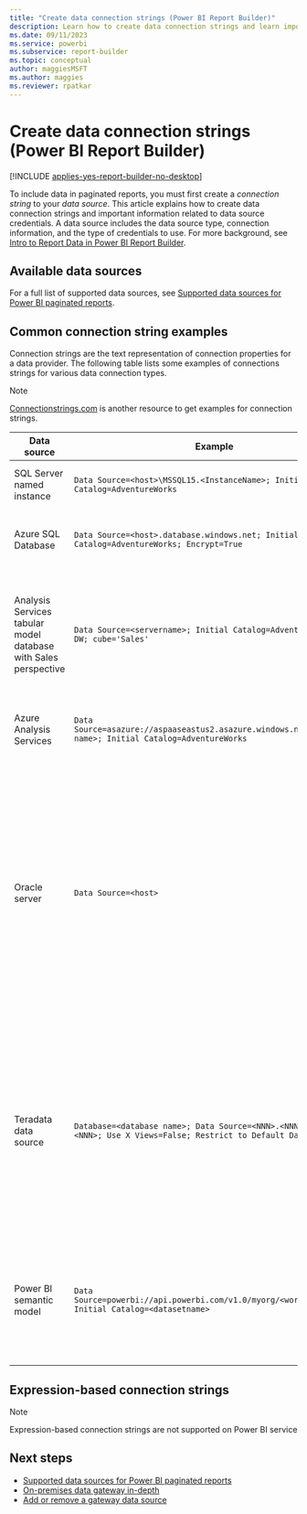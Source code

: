 ```yaml
---
title: "Create data connection strings (Power BI Report Builder)"
description: Learn how to create data connection strings and learn important information related to data source credentials.
ms.date: 09/11/2023
ms.service: powerbi
ms.subservice: report-builder
ms.topic: conceptual
author: maggiesMSFT
ms.author: maggies
ms.reviewer: rpatkar
---
```

# Create data connection strings (Power BI Report Builder)

[!INCLUDE [applies-yes-report-builder-no-desktop](../../includes/applies-yes-report-builder-no-desktop.md)]

  To include data in paginated reports, you must first create a *connection string* to your *data source*. This article explains how to create data connection strings and important information related to data source credentials. A data source includes the data source type, connection information, and the type of credentials to use. For more background, see [Intro to Report Data in Power BI Report Builder](report-data.md).
  
##  <a name="bkmk_DataConnections"></a> Available data sources
 For a full list of supported data sources, see [Supported data sources for Power BI paginated reports](../paginated-reports-data-sources.md).
  
##  <a name="bkmk_connection_examples"></a> Common connection string examples  
 Connection strings are the text representation of connection properties for a data provider. The following table lists some examples of connections strings for various data connection types.  
 
> [!NOTE]  
>  [Connectionstrings.com](https://www.connectionstrings.com/) is another resource to get examples for connection strings. 
  
|**Data source**|**Example**|**Description**|  
|---------------------|-----------------|---------------------|  
|SQL Server named instance|`Data Source=<host>\MSSQL15.<InstanceName>; Initial Catalog=AdventureWorks`|Set data source type to **Microsoft SQL Server**.|  
|Azure SQL Database|`Data Source=<host>.database.windows.net; Initial Catalog=AdventureWorks; Encrypt=True`|Set data source type to **Microsoft Azure SQL Database**.|
|Analysis Services tabular model database with Sales perspective|`Data Source=<servername>; Initial Catalog=Adventure Works DW; cube='Sales'`|Set data source type to **Microsoft SQL Server Analysis Services**. Specify perspective name in cube= setting.|  
|Azure Analysis Services|`Data Source=asazure://aspaaseastus2.asazure.windows.net/<server name>; Initial Catalog=AdventureWorks`|Set data source type to **Azure Analysis Services**.| 
|Oracle server|`Data Source=<host>`|Set the data source type to **Oracle Database**. The Oracle client tools must be installed on the Report Builder computer and on the machine hosting Power BI Gateway. For more information, see [Oracle Connection Type &#40;Power BI Report Builder&#41;](./oracle-connection-type.md).|
|Teradata data source|`Database=<database name>; Data Source=<NNN>.<NNN>.<NNN>.<NNN>; Use X Views=False; Restrict to Default Database=True`|Set the data source type to **Teradata**, similar to the previous example. Only use the default database that is specified in the Database tag, and do not automatically discover data relationships.|
| Power BI semantic model | `Data Source=powerbi://api.powerbi.com/v1.0/myorg/<workspacename>;  Initial Catalog=<datasetname>` | Set data source type to **Microsoft SQL Server Analysis Services** and under Credentials tab, select "Do not use credentials". |

##  <a name="bkmk_Expressions_in_connection_strings"></a> Expression-based connection strings  
 > [!NOTE]  
 > Expression-based connection strings are not supported on Power BI service

## Next steps

- [Supported data sources for Power BI paginated reports](../paginated-reports-data-sources.md)
- [On-premises data gateway in-depth](../../connect-data/service-gateway-onprem-indepth.md)
- [Add or remove a gateway data source](../../connect-data/service-gateway-data-sources.md)
